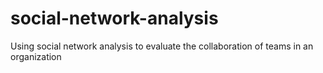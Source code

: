 # social-network-analysis
Using social network analysis to evaluate the collaboration of teams in an organization

